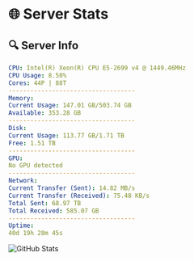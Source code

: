 # 🌐 Server Stats
## 🔍 Server Info
```yaml
CPU: Intel(R) Xeon(R) CPU E5-2699 v4 @ 1449.46MHz
CPU Usage: 8.50%
Cores: 44P | 88T
-----------------------------------
Memory:
Current Usage: 147.01 GB/503.74 GB
Available: 353.28 GB
-----------------------------------
Disk:
Current Usage: 113.77 GB/1.71 TB
Free: 1.51 TB
-----------------------------------
GPU:
No GPU detected
-----------------------------------
Network:
Current Transfer (Sent): 14.82 MB/s
Current Transfer (Received): 75.48 KB/s
Total Sent: 68.97 TB
Total Received: 585.07 GB
-----------------------------------
Uptime:
40d 19h 28m 45s
```
![GitHub Stats](https://img.shields.io/badge/Updated-2025-04-17_16:51:34-blue)